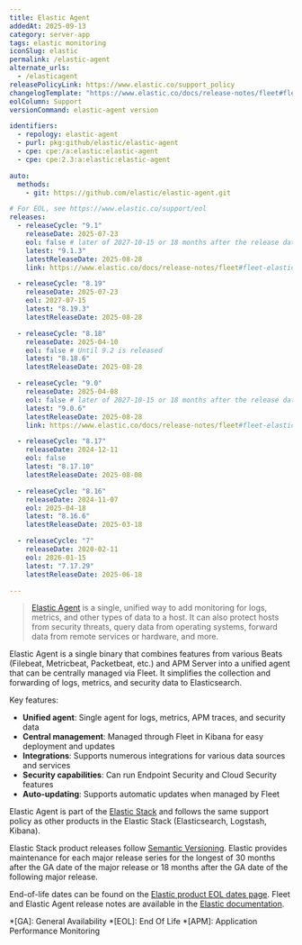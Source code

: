 ```yaml
---
title: Elastic Agent
addedAt: 2025-09-13
category: server-app
tags: elastic monitoring
iconSlug: elastic
permalink: /elastic-agent
alternate_urls:
  - /elasticagent
releasePolicyLink: https://www.elastic.co/support_policy
changelogTemplate: "https://www.elastic.co/docs/release-notes/fleet#fleet-elastic-agent-__LATEST__-release-notes"
eolColumn: Support
versionCommand: elastic-agent version

identifiers:
  - repology: elastic-agent
  - purl: pkg:github/elastic/elastic-agent
  - cpe: cpe:/a:elastic:elastic-agent
  - cpe: cpe:2.3:a:elastic:elastic-agent

auto:
  methods:
    - git: https://github.com/elastic/elastic-agent.git

# For EOL, see https://www.elastic.co/support/eol
releases:
  - releaseCycle: "9.1"
    releaseDate: 2025-07-23
    eol: false # later of 2027-10-15 or 18 months after the release date of 10.0
    latest: "9.1.3"
    latestReleaseDate: 2025-08-28
    link: https://www.elastic.co/docs/release-notes/fleet#fleet-elastic-agent-9.1.3-release-notes

  - releaseCycle: "8.19"
    releaseDate: 2025-07-23
    eol: 2027-07-15
    latest: "8.19.3"
    latestReleaseDate: 2025-08-28

  - releaseCycle: "8.18"
    releaseDate: 2025-04-10
    eol: false # Until 9.2 is released
    latest: "8.18.6"
    latestReleaseDate: 2025-08-28

  - releaseCycle: "9.0"
    releaseDate: 2025-04-08
    eol: false # later of 2027-10-15 or 18 months after the release date of 10.0
    latest: "9.0.6"
    latestReleaseDate: 2025-08-28
    link: https://www.elastic.co/docs/release-notes/fleet#fleet-elastic-agent-9.0.6-release-notes

  - releaseCycle: "8.17"
    releaseDate: 2024-12-11
    eol: false
    latest: "8.17.10"
    latestReleaseDate: 2025-08-08

  - releaseCycle: "8.16"
    releaseDate: 2024-11-07
    eol: 2025-04-18
    latest: "8.16.6"
    latestReleaseDate: 2025-03-18

  - releaseCycle: "7"
    releaseDate: 2020-02-11
    eol: 2026-01-15
    latest: "7.17.29"
    latestReleaseDate: 2025-06-18

---
```


> [Elastic Agent](https://www.elastic.co/elastic-agent) is a single, unified way to add monitoring
> for logs, metrics, and other types of data to a host. It can also protect hosts from security
> threats, query data from operating systems, forward data from remote services or hardware, and more.

Elastic Agent is a single binary that combines features from various Beats (Filebeat, Metricbeat,
Packetbeat, etc.) and APM Server into a unified agent that can be centrally managed via Fleet.
It simplifies the collection and forwarding of logs, metrics, and security data to Elasticsearch.

Key features:
- **Unified agent**: Single agent for logs, metrics, APM traces, and security data
- **Central management**: Managed through Fleet in Kibana for easy deployment and updates
- **Integrations**: Supports numerous integrations for various data sources and services
- **Security capabilities**: Can run Endpoint Security and Cloud Security features
- **Auto-updating**: Supports automatic updates when managed by Fleet

Elastic Agent is part of the [Elastic Stack](https://www.elastic.co/elastic-stack/) and follows
the same support policy as other products in the Elastic Stack (Elasticsearch, Logstash, Kibana).

Elastic Stack product releases follow [Semantic Versioning](https://semver.org/).
Elastic provides maintenance for each major release series for the longest of 30 months after the GA date of the major release
or 18 months after the GA date of the following major release.

End-of-life dates can be found on the [Elastic product EOL dates page](https://www.elastic.co/support/eol).
Fleet and Elastic Agent release notes are available in the [Elastic documentation](https://www.elastic.co/docs/release-notes/fleet).

*[GA]: General Availability
*[EOL]: End Of Life
*[APM]: Application Performance Monitoring
